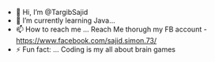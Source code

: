 - 👋 Hi, I’m @TargibSajid
- 🌱 I’m currently learning  Java...
- 📫 How to reach me ... Reach Me thorugh my FB account - https://www.facebook.com/sajid.simon.73/
- ⚡ Fun fact: ... Coding is my all about brain games




